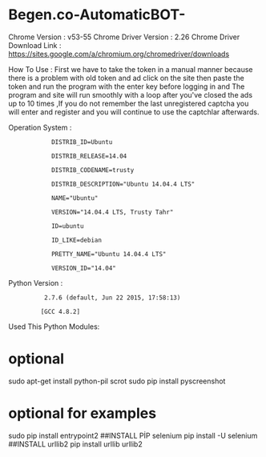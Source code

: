 # Begen.co-AutomaticBOT-



Chrome Version : v53-55
Chrome Driver Version : 2.26
Chrome Driver Download  Link : https://sites.google.com/a/chromium.org/chromedriver/downloads

How To Use : First we have to take the token in a manual manner because there is a problem with old token and ad click on the site then paste the token and run the program with the enter key before logging in and The program and site will run smoothly with a loop after you've closed the ads up to 10 times ,If you do not remember the last unregistered captcha you will enter and register and you will continue to use the captchlar afterwards.

Operation System :

                DISTRIB_ID=Ubuntu

                DISTRIB_RELEASE=14.04

                DISTRIB_CODENAME=trusty

                DISTRIB_DESCRIPTION="Ubuntu 14.04.4 LTS"

                NAME="Ubuntu"

                VERSION="14.04.4 LTS, Trusty Tahr"

                ID=ubuntu

                ID_LIKE=debian

                PRETTY_NAME="Ubuntu 14.04.4 LTS"

                VERSION_ID="14.04"

Python Version :

              2.7.6 (default, Jun 22 2015, 17:58:13) 

             [GCC 4.8.2]

Used This Python Modules:

  # optional
  sudo apt-get install python-pil scrot
  sudo pip install pyscreenshot
  # optional for examples
  sudo pip install entrypoint2
##INSTALL PİP selenium
  pip install -U selenium
##INSTALL urllib2
  pip install urllib urllib2
